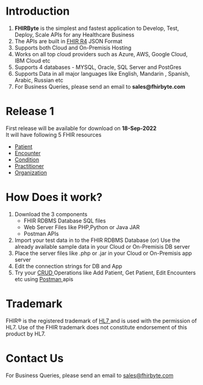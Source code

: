 # Introduction
<ol>
  <li> <b>FHIRByte</b> is the simplest and fastest application to Develop, Test, Deploy, Scale APIs for any Healthcare Business </li>
  <li> The APIs are built in <a href = 'https://www.hl7.org/fhir/' target='_blank'> FHIR R4</a> JSON Format </li>
  <li> Supports both Cloud and On-Premisis Hosting </li>
  <li> Works on all top cloud providers such as Azure, AWS, Google Cloud, IBM Cloud etc</li>
  <li> Supports 4 databases - MYSQL, Oracle, SQL Server and PostGres </li>
  <li> Supports Data in all major languages like English, Mandarin , Spanish, Arabic, Russian etc </li>
  <li> For Business Queries, please send an email to <b>sales@fhirbyte.com </b></li>
</ol>

# Release 1
First release will be available for download on <b>18-Sep-2022</b> <br>
It will have following 5 FHIR resources
<ul> 
  <li> <a href = 'https://build.fhir.org/patient.html' target='_blank'> Patient </a> </li>
  <li> <a href = 'https://build.fhir.org/encounter.html' target='_blank'> Encounter  </a> </li>
  <li> <a href = 'https://build.fhir.org/condition.html' target='_blank'> Condition  </a> </li>
  <li> <a href = 'https://build.fhir.org/practitioner.html' target='_blank'> Practitioner  </a> </li>
  <li> <a href = 'https://build.fhir.org/organization.html' target='_blank'> Organization  </a> </li>
</ul>

# How Does it work?
<ol>
  <li> Download the 3 components
    <ul> <li> FHIR RDBMS Database SQL files </li>
      <li> Web Server Files like PHP,Python or Java JAR </li>
      <li> Postman APIs </li> </ul> </li>   
  <li> Import your test data in to the FHIR RDBMS Database (or) Use the already available sample data in your Cloud or On-Premisis DB server</li> 
  <li> Place the server files like .php or .jar in your Cloud or On-Premisis app server  </li>
  <li> Edit the connection strings for DB and App </li>
  <li> Try your <a href = 'https://en.wikipedia.org/wiki/Create,_read,_update_and_delete' target='_blank'> CRUD </a> Operations like Add Patient, Get Patient, Edit Encounters etc using <a href = 'https://www.postman.com/' target='_blank'> Postman </a>  apis </li>
</ol>  

# Trademark
FHIR® is the registered trademark of <a href = 'https://www.hl7.org/' target='_blank'> HL7 </a> and is used with the permission of HL7. Use of the FHIR trademark does not constitute endorsement of this product by HL7.
# Contact Us

For Business Queries, please send an email to sales@fhirbyte.com
